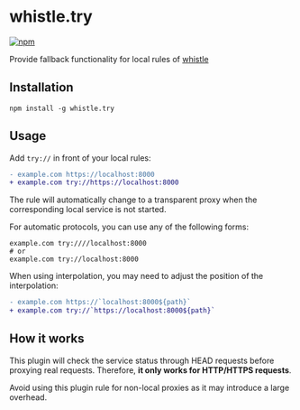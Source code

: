 # whistle.try

[![npm](https://img.shields.io/npm/v/whistle.try.svg)](https://www.npmjs.com/package/whistle.try)

Provide fallback functionality for local rules of [whistle](https://github.com/avwo/whistle)

## Installation

```shell
npm install -g whistle.try
```

## Usage

Add `try://` in front of your local rules:

```diff
- example.com https://localhost:8000
+ example.com try://https://localhost:8000
```

The rule will automatically change to a transparent proxy when the corresponding local service is not started.

For automatic protocols, you can use any of the following forms:

```hosts
example.com try:////localhost:8000
# or
example.com try://localhost:8000
```

When using interpolation, you may need to adjust the position of the interpolation:

```diff
- example.com https://`localhost:8000${path}`
+ example.com try://`https://localhost:8000${path}`
```

## How it works

This plugin will check the service status through HEAD requests before proxying real requests. Therefore, **it only works for HTTP/HTTPS requests**.

Avoid using this plugin rule for non-local proxies as it may introduce a large overhead.
